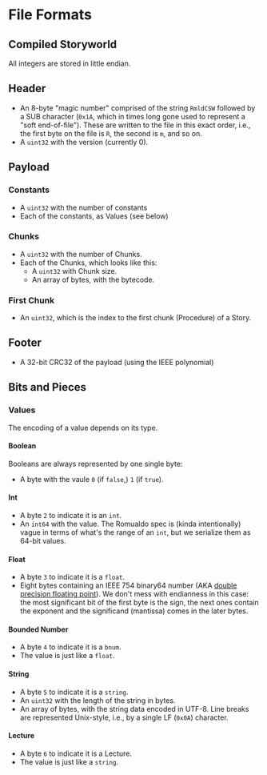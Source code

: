 # File Formats

## Compiled Storyworld

All integers are stored in little endian.

## Header

* An 8-byte "magic number" comprised of the string `RmldCSW` followed by a SUB
  character (`0x1A`, which in times long gone used to represent a "soft
  end-of-file"). These are written to the file in this exact order, i.e., the
  first byte on the file is `R`, the second is `m`, and so on.
* A `uint32` with the version (currently 0).

## Payload

### Constants

* A `uint32` with the number of constants
* Each of the constants, as Values (see below)

### Chunks

* A `uint32` with the number of Chunks.
* Each of the Chunks, which looks like this:
    * A `uint32` with Chunk size.
    * An array of bytes, with the bytecode.

### First Chunk

* An `uint32`, which is the index to the first chunk (Procedure) of a Story.

## Footer

* A 32-bit CRC32 of the payload (using the IEEE polynomial)

## Bits and Pieces

### Values

The encoding of a value depends on its type.

#### Boolean

Booleans are always represented by one single byte:

* A byte with the vaule `0` (if `false`,) `1` (if `true`).

#### Int

* A byte `2` to indicate it is an `int`.
* An `int64` with the value. The Romualdo spec is (kinda intentionally) vague in
  terms of what's the range of an `int`, but we serialize them as 64-bit values.

#### Float

* A byte `3` to indicate it is a `float`.
* Eight bytes containing an IEEE 754 binary64 number (AKA [double precision
  floating
  point](https://en.wikipedia.org/wiki/Double-precision_floating-point_format)).
  We don't mess with endianness in this case: the most significant bit of the
  first byte is the sign, the next ones contain the exponent and the significand
  (mantissa) comes in the later bytes.

#### Bounded Number

* A byte `4` to indicate it is a `bnum`.
* The value is just like a `float`.

#### String

* A byte `5` to indicate it is a `string`.
* An `uint32` with the length of the string in bytes.
* An array of bytes, with the string data encoded in UTF-8. Line breaks are
  represented Unix-style, i.e., by a single LF (`0x0A`) character.

#### Lecture

* A byte `6` to indicate it is a Lecture.
* The value is just like a `string`.
